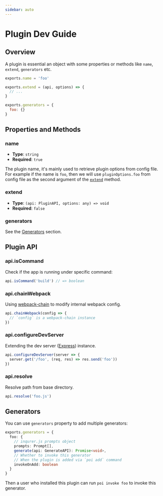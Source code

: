 ```yaml
---
sidebar: auto
---
```


# Plugin Dev Guide

## Overview

A plugin is essential an object with some properties or methods like `name`, `extend`, `generators` etc.

```js
exports.name = 'foo'

exports.extend = (api, options) => {
  // ...
}

exports.generators = {
  foo: {}
}
```

## Properties and Methods

### name

- __Type__: `string`
- __Required__: `true`

The plugin name, it's mainly used to retrieve plugin options from config file. For example if the name is `foo`, then we will use `pluginOptions.foo` from config file as the second argument of the [`extend`](#extend) method.

### extend

- __Type__: `(api: PluginAPI, options: any) => void`
- __Required__: `false`

### generators

See the [Generators](#generators-2) section.

## Plugin API

### api.isCommand

Check if the app is running under specific command:

```js
api.isCommand('build') // => boolean
```

### api.chainWebpack

Using [webpack-chain](https://github.com/mozilla-neutrino/webpack-chain) to modify internal webpack config.

```js
api.chainWebpack(config => {
  // `config` is a webpack-chain instance
})
```

### api.configureDevServer

Extending the dev server ([Express](https://expressjs.com/en/4x/api.html#app)) instance.

```js
api.configureDevServer(server => {
  server.get('/foo', (req, res) => res.send('foo'))
})
```

### api.resolve

Resolve path from base directory.

```js
api.resolve('foo.js')
```

## Generators

You can use `generators` property to add multiple generators:

```ts
exports.generators = {
  foo: {
    // inqurer.js prompts object
    prompts: Prompt[],
    generate(api: GenerateAPI): Promise<void>,
    // Whether to invoke this generator
    // When the plugin is added via `poi add` command
    invokeOnAdd: boolean
  }
}
```

Then a user who installed this plugin can run `poi invoke foo` to invoke this generator.